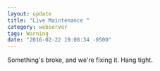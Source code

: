 ```yaml
---
layout: update
title: "Live Maintenance "
category: webserver
tags: Warning
date: "2016-02-22 19:08:34 -0500"
---
```


Something's broke, and we're fixing it. Hang tight.
